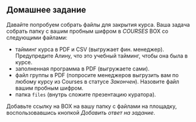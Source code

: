 ## Домашнее задание 

Давайте попробуем собрать файлы для закрытия курса. Ваша задача собрать папку с вашим пробным шифром в *COURSES* BOX со следующими файлами:

- тайминг курса в PDF и CSV (выгружает фин. менеджер). Предупредите Алину, что это учебный тайминг, чтобы она была в курсе.
- заполненная программа в PDF (выгружаете сами).
- файл группы в PDF (попросите менеджеров выгрузить вам по любому курсу из Courses в статусе *Закончен*). Назовите файл вашим пробным шифром.
- папка `files` (внутрь сложите презентацию куратора).

Добавьте ссылку на BOX на вашу папку с файлами на площадку, воспользовавшись кнопкой *Добавить ответ на задание*.